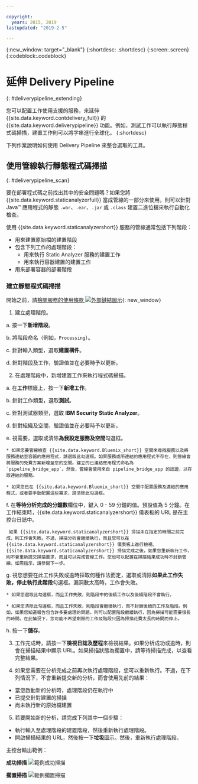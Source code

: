 ```yaml
---

copyright:
  years: 2015, 2019
lastupdated: "2019-2-5"

---
```


<!-- Copyright info at top of file: REQUIRED
    The copyright info is YAML content that must occur at the top of the MD file, before attributes are listed.
    It must be surrounded by 3 dashes.
    The value "years" can contain just one year or a two years separated by a comma. (years: 2014, 2016)
    Indentation as per the previous template must be preserved.
-->

{:new_window: target="_blank"}
{:shortdesc: .shortdesc}
{:screen:.screen}
{:codeblock:.codeblock}

# 延伸 Delivery Pipeline
{: #deliverypipeline_extending}

您可以配置工作使用支援的服務，來延伸 {{site.data.keyword.contdelivery_full}} 的 {{site.data.keyword.deliverypipeline}} 功能。例如，測試工作可以執行靜態程式碼掃描，建置工作則可以將字串進行全球化。
{:shortdesc}

<!-- Include a sentence to briefly introduce the steps/subtopics. Example: -->

下列作業說明如何使用 Delivery Pipeline 來整合選取的工具。

## 使用管線執行靜態程式碼掃描

{: #deliverypipeline_scan}

要在部署程式碼之前找出其中的安全問題嗎？如果您將 {{site.data.keyword.staticanalyzerfull}} 當成管線的一部分來使用，則可以針對 Java™ 應用程式的靜態 `.war`、`.ear`、`.jar` 或 `.class` 建置二進位檔來執行自動化檢查。

使用 {{site.data.keyword.staticanalyzershort}} 服務的管線通常包括下列階段：

+ 用來建置原始檔的建置階段
+ 包含下列工作的處理階段：
  + 用來執行 Static Analyzer 服務的建置工作
  + 用來執行容器建置的建置工作
+ 用來部署容器的部署階段


### 建立靜態程式碼掃描

開始之前，請[檢閱服務的使用條款 ![外部鏈結圖示](../../icons/launch-glyph.svg "外部鏈結圖示")](http://www.ibm.com/software/sla/sladb.nsf/sla/bm-6814-01){: new_window}

<!-- Use ordered list markup for the step section. Include code examples as needed. -->

1. 建立處理階段。

  a. 按一下**新增階段**。

  b. 將階段命名（例如，`Processing`）。

  c. 針對輸入類型，選取**建置構件**。

  d. 針對階段及工作，驗證值並在必要時予以更新。

2. 在處理階段中，新增建置工作來執行程式碼掃描。

  a. 在**工作**標籤上，按一下**新增工作**。

  b. 針對工作類型，選取**測試**。

  c. 針對測試器類型，選取 **IBM Security Static Analyzer**。

  d. 針對組織及空間，驗證值並在必要時予以更新。

  e. 視需要，選取或清除**為我設定服務及空間**勾選框。

    * 如果您要管線檢查 {{site.data.keyword.Bluemix_short}} 空間來尋找服務以及將服務連結至容器的應用程式，請選取此勾選框。如果服務或所連結的應用程式不存在，則管線會將服務的免費方案新增至您的空間。建立的已連結應用程式命名為 `pipeline_bridge_app`。然後，管線會使用來自 pipeline_bridge_app 的認證，以存取連結的服務。

    * 如果您已在 {{site.data.keyword.Bluemix_short}} 空間中配置服務及連結的應用程式，或者要手動配置這些需求，請清除此勾選框。

  f. 在**等待分析完成的分鐘數**欄位中，鍵入 0 - 59 分鐘的值。預設值為 5 分鐘。在工作結束時，{{site.data.keyword.staticanalyzershort}} 儀表板的 URL 是在主控台日誌中。

     如果 {{site.data.keyword.staticanalyzershort}} 掃描未在指定的時間之前完成，則工作會失敗。不過，掃描分析會繼續執行，而且您可以在 {{site.data.keyword.staticanalyzershort}} 儀表板上進行檢視。{{site.data.keyword.staticanalyzershort}} 掃描完成之後，如果您重新執行工作，則不會重新提交掃描要求，而且可以完成管線工作。您也可以配置在掃描結果成功時不封鎖管線。如需指示，請參閱下一步。

  g. 視您想要在此工作失敗或逾時採取何種作法而定，選取或清除**如果此工作失敗，停止執行此階段**勾選框。漏洞數太高時，工作會失敗。

    * 如果您選取此勾選框，而且工作失敗，則階段中的後續工作以及後續階段不會執行。

    * 如果您清除此勾選框，而且工作失敗，則階段會繼續執行，而不封鎖後續的工作及階段。例如，如果您知道報告包含許多要處理的問題，則可以配置階段繼續執行，因為掃描可能需要很長的時間。在此情況下，您可能不希望剩餘的工作及階段只因為掃描花費太長的時間而停止。

  h. 按一下**儲存**。

3. 工作完成時，請按一下**檢視日誌及歷程**來檢視結果。如果分析成功或逾時，則會在掃描結果中顯示 URL。如果掃描狀態為擱置中，請等待掃描完成，以查看完整結果。

4. 如果您需要在分析完成之前再次執行處理階段，您可以重新執行。不過，在下列情況下，不會重新提交新的分析，而會使用先前的結果：
  * 當您啟動新的分析時，處理階段仍在執行中
  * 已提交針對建置的掃描
  * 尚未執行新的原始檔建置

5. 若要開始新的分析，請完成下列其中一個步驟：
  * 執行輸入至處理階段的建置階段，然後重新執行處理階段。
  * 開啟掃描結果的 URL，然後按一下**垃圾**圖示。然後，重新執行處理階段。

主控台輸出範例：

**成功掃描**
![範例成功掃描](images/analyzer_success.png)

**擱置掃描**
![範例擱置掃描](images/analyzer_pending.png)

<!--

## Globalizing strings by using the pipeline
{: #deliverypipeline_globalize}

You can translate strings automatically into other languages when you use the IBM Globalization Pipeline service with your pipeline. IBM Globalization Pipeline uses machine translation to translate your source files as part of the pipeline's build and deployment process.

You can also update the machine-translated strings within the globalization project. A translator or native speaker of the language can then review the machine-translated strings to ensure that they are of a high quality.

To see an example of a typical pipeline that uses the Globalization Pipeline service, watch this video:

<iframe width="640" height="360" src="https://www.youtube.com/embed/UToj7FIomCg?feature=player_embedded" frameborder="0" allowfullscreen></iframe>

### Creating a globalization stage and job
Before you begin:

1. All English-translatable strings should be included in one or more `filename_en.properties` or `filename_en.json` files that all use the same name. For example: `messages_en.properties`.

2. If your messages are in `.json` files, remove the depth from the structure by removing any subkeys. To remove the subkeys, change instances of `{key: {subkey: value, subkey:value}}` to `{key:value, key:value}`.

To create the globalization stage and job:

1. Create a globalization stage.

  a. Click **ADD STAGE**.

  b. Name the stage; for example, `Globalization`.

  c. For the input type, select **SCM repository**.

2. In the globalization stage, add a job to translate the source files.

  a. On the **JOBS** tab, click **ADD JOB**.

  b. For the job type, select **Build**.

  c. For the builder type, select **IBM Globalization Pipeline**.

  d. For the organization and space, verify the values and update them if needed.

  e. In the **Source file name** field, type the name and extension of the `.properties` or `.json` input file. If you have files in different subdirectories, but they all have the same name, you need to type the file name once only. For example, if you have a `messages_en.properties` file in three directories, type `messages_en.properties` for the source file name, and all files with that name will be translated.

  f. Determine whether to select the **Set up service and space for me** check box.

    * If you want the pipeline to check your {{site.data.keyword.Bluemix_notm}} space for the service and an app that binds the service to the container, select this check box. If the service or bound app does not exist, the pipeline adds the free plan of the service to your space for you. The bound app that is created is named `pipeline_bridge_app`. Then, the pipeline uses the credentials from pipeline_bridge_app to access the bound services.

    * If you configured the service and bound app in your {{site.data.keyword.Bluemix_notm}} space already or if you want to [configure these requirements manually](/docs/containers/container_integrations.html#container_binding_pipeline), leave this check box cleared.

  g. For the Globalization bundle prefix, enter a prefix for the bundle name, which is structured in this format: `<globalization_bundle_prefix>.path.to.source.file`. The pipeline job creates this Globalization bundle for you in the Globalization Pipeline service.


    **Tip:** Use the DevOps Services project name in the prefix so that the project can be identified easily in the Globalization Pipeline service.


  h. Click **SAVE**.

3. Create another stage to package your app. For the input of the job in this stage, use the IBM Globalization Pipeline job from the previous stage. Do not use the source as the input. The Globalization Pipeline job augments the source files with the machine-translated strings.

4. To ensure that the machine-translated content is included in the packaged app, create another stage to package the app in. For the input to that stage, include the Globalization Pipeline job.

The machine translated files are placed in the same directory as the source `.properties` or `.json` file. To view the files, click **Job > Artifacts**.

After the stage is completed, you can review the translated files from the console output. You can also direct translators to the files so that they can review the machine-translation output and provide revisions to improve quality. The revisions are stored in a Cloudant™ database and take precedence over any future machine translations of the same strings.

For more information about using the Globalization Pipeline service from the {{site.data.keyword.Bluemix_notm}} Dashboard, [see the Globalization Pipeline service documentation](https://www.ng.bluemix.net/docs/services/GlobalizationPipeline/index.html).

-->
<!--

## Creating Slack notifications for builds in the pipeline
{: #deliverypipeline_slack}

You can send notifications about {{site.data.keyword.containerlong}}, {{site.data.keyword.staticanalyzershort}}, and {{site.data.keyword.globalizationfull}} build results from your Delivery Pipeline to your Slack channels.

Before you begin, create or copy a Slack WebHook URL:

1. Open the Slack Integration page for your team: `https://_project_name_.slack.com/services`
2. In the list of integrations, locate **Incoming WebHooks** and click **Add**.
3. Select a channel and click **Add Incoming WebHooks Integration**.
4. Add a **WebHook URL** or copy an existing one.

For more information, see [Incoming WebHooks in the Slack documentation ![External link icon](../../icons/launch-glyph.svg "External link icon")](https://api.slack.com/incoming-webhooks){: new_window}.

To create Slack notifications:

1. In the pipeline, open the configuration for a stage.
2. In the **ENVIRONMENT PROPERTIES** tab, click **ADD PROPERTY**.
3. Select **Text property**.
4. Enter the name and a value for the environment property. Repeat to create multiple environment properties.

  _Table 1. Environment properties for configuring Slack notifications_

  <table>
  <tr>
  <th>Name</th>
  <th>Value</th>
  <th>Description</th>
  <tr/>
  <tr>
    <td><code>SLACK_WEBHOOK_PATH</code></td>
    <td>A URL</td>
    <td>Required. The WebHook URL that is saved in the settings for your Slack Project.</td>
  </tr>
  <tr>
    <td><code>SLACK_COLOR</code></td>
    <td>You can enter one of the following values:
      <ul><li><code>good</code></li>
      <li><code>warning</code></li>
      <li><code>danger</code></li>
      <li>Any hexadecimal color, such as #439FEO</li></ul></td>
    <td>Optional. The color of the border that is displayed along the side of the message in Slack. The default colors are green for good messages, red for bad messages, and gray for informational messages.</td>
  </tr>
  <tr>
    <td><code>NOTIFY_FILTER</code></td>
    <td>To receive only a subset of the message types, enter one of the following values:
      <ul>
      <li><code>good</code>: Get unknown, good and info messages only. Bad messages are not sent.</li>
      <li><code>bad</code>: Get all messages.</li>
      <li><code>info</code>: Get info messages only. Good, bad, and unknown messages are not sent.</li>
      <li><code>unknown</code>: Get all messages.</li></ul>
      Example: If you set <code>NOTIFY_FILTER = bad</code>, error notifications are only displayed in the Slack Channel.</td>
    <td>Optional. Decide which type of messages to send notifications for. By default, good and bad messages are sent, but not informational messages.
      <ul><li><code>good</code>: Successful build results.</li>
      <li><code>bad</code>: Unsuccessful build results.</li>
      <li><code>info</code>: Informational messages about the build process.</li>
      <li><code>unknown</code>: Unknown messages are not assigned a type.</li></ul></td>
   </table>

5. Click **Save**.

6. Repeat these steps to send Slack notifications for other stages that include IBM Container Service, IBM Security Analyzer, and IBM Globalization jobs.

The build notification that is displayed in Slack includes a link to the project and sometimes to the project's dashboard. For a Slack user to open these links, the user must be registered with {{site.data.keyword.Bluemix_notm}} and be a member of the organization that the pipeline is configured in.

## Creating HipChat notifications for builds in the pipeline
{: #deliverypipeline_hipchat}

You can send notifications about IBM Container Service, IBM Security Static Analyzer, and IBM Globalization build results from your Delivery Pipeline to your HipChat rooms.

Before you begin, create or copy and existing HipChat token:

1. Go to your HipChat Account page for your team: `https://_project_name_.hipchat.com/account/api`
2. Create a new token, or use an existing one.

To create HipChat notifications:

1. In the pipeline, open the configuration for a stage.
2. In the **ENVIRONMENT PROPERTIES** tab, click **ADD PROPERTY**.
3. Select **Text Property**.
4. Enter the name and a value for the environment property. Repeat to create multiple environment properties.

  _Table 2. Environment Properties for configuring HipChat notifications_

  <table>
  <tr>
  <th>Name</th>
  <th>Value</th>
  <th>Description</th>
  </tr>
  <tr>
    <td><code>HIP_CHAT_TOKEN</code></td>
    <td>Alphanumeric String</td>
    <td>Required. See "Before you begin" for instructions on creating or copying an existing HipChat token.</td>
  </tr>
  <tr>
    <td><code>HIP_CHAT_ROOM_NAME</code></td>
    <td>Room name</td>
    <td>Required.</td>
  </tr>
  <tr>
    <td><code>HIP_CHAT_COLOR</code></td>
    <td>Enter one of the following values:
      <ul><li><code>yellow</code></li>
      <li><code>red</code></li>
      <li><code>green</code></li>
      <li><code>purple</code></li>
      <li><code>gray</code></li>
      <li><code>random</code></li></ul>
    </td>
    <td>Optional: Specify the background color and the border color of HipChat notifications. If you set <code>HIP_CHAT_COLOR</code>, you do not need to specify the color when you call the script.
     <p><code>-l notification_level</code></p> </td>
  </tr>
  <tr>
    <td><code>NOTIFICATION_COLOR</code></td>
    <td>Enter one of the following values:
      <ul><li><code>good</code></li>
      <li><code>danger</code></li>
      <li><code>info</code></li></ul>
    This variable applies to both HipChat and Clack notification colors. If you specify <code>NOTIFICATION_COLOR</code>, you do not need to specify <code>HIP_CHAT_COLOR</code> or <code>SLACK_COLOR</code>.</td>
    <td>Optional: Specify the background color and the border color of both HipChat and Slack notifications. If you set <code>NOTIFICATION_COLOR</code>, you do not need to specify the color when you call the script.
     <p><code>-l notification_level</code></p> </td>
  </tr>
  <tr>
    <td><code>NOTIFICATION_LEVEL</code></td>
    <td>Enter one of the following values:
      <ul><li><code>good</code></li>
      <li><code>info</code></li>
      <li><code>bad</code></li></ul></td>
    <td>Optional: Specify the notification level. See <code>NOTIFICATION_FILTER</code> for more detail on what triggers the notification.</td>
  </tr>
  <tr>
    <td><code>NOTIFICATION_FILTER</code></td>
    <td>Enter one of the following values:
      <ul><li><code>good</code></li>
      <li><code>info</code></li>
      <li><code>bad</code></li></ul>
    <td>Optional: Specify the notification filter level. Notifications are sent when the following parameters are met:
      <ul><li><code>NOTIFICATION_FILTER = good</code> and <code>NOTIFICATION_LEVEL = bad</code>, <code>good</code>, or <code>unknown</code></li>
      <li><code>NOTIFICATION_FILTER = info</code> and <code>NOTIFICATION_LEVEL = bad</code>, <code>good</code>, <code>info</code>, or <code>unknown</code></li>
      <li><code>NOTIFICATION_FILTER = bad</code> and <code>NOTIFICATION_LEVEL = bad</code> or <code>unknown</code></li>
      <li><code>NOTIFICATION_FILTER = unknown</code> and <code>NOTIFICATION_LEVEL = bad</code>, <code>good</code>, or <code>unknown</code></li></ul></td>
    </tr>
  </table>

5. Click **Save**.

6. Repeat these steps to send HipChat notifications for other stages that include IBM Container Service, IBM Security Static Analyzer, and IBM Globalization jobs.

-->
